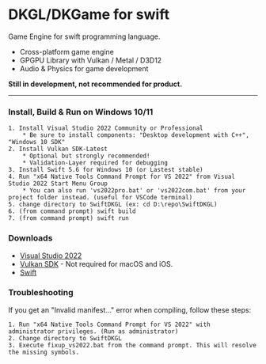 # DKGL/DKGame for swift

Game Engine for swift programming language.

- Cross-platform game engine
- GPGPU Library with Vulkan / Metal / D3D12
- Audio & Physics for game development

**Still in development, not recommended for product.**


---
### Install, Build & Run on Windows 10/11
```
1. Install Visual Studio 2022 Community or Professional 
    * Be sure to install components: "Desktop development with C++", "Windows 10 SDK"
2. Install Vulkan SDK-Latest
    * Optional but strongly recommended!
    * Validation-Layer required for debugging
3. Install Swift 5.6 for Windows 10 (or Lastest stable)
4. Run "x64 Native Tools Command Prompt for VS 2022" from Visual Studio 2022 Start Menu Group
    * You can also run 'vs2022pro.bat' or 'vs2022com.bat' from your project folder instead. (useful for VSCode terminal)
5. change directory to SwiftDKGL (ex: cd D:\repo\SwiftDKGL)
6. (from command prompt) swift build
7. (from command prompt) swift run
```

### Downloads
- [Visual Studio 2022](https://visualstudio.microsoft.com/vs/) 
- [Vulkan SDK](https://vulkan.lunarg.com/sdk/home) - Not required for macOS and iOS.
- [Swift](https://www.swift.org/download/)

### Troubleshooting
If you get an "Invalid manifest..." error when compiling, follow these steps:
```
1. Run "x64 Native Tools Command Prompt for VS 2022" with administrator privileges. (Run as administrator)
2. Change directory to SwiftDKGL
3. Execute fixup_vs2022.bat from the command prompt. This will resolve the missing symbols.
```